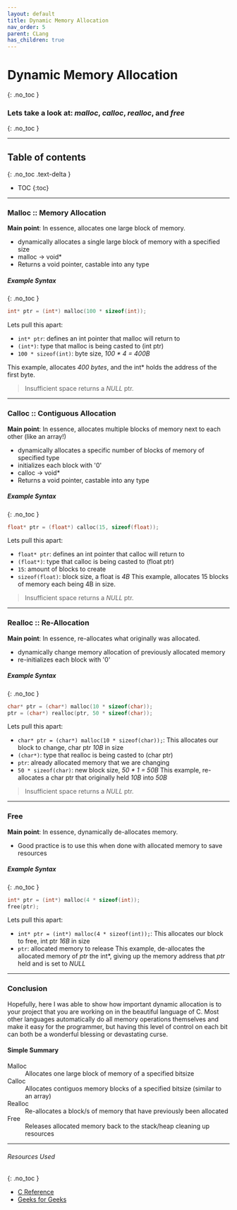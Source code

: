 ```yaml
---
layout: default
title: Dynamic Memory Allocation
nav_order: 5
parent: CLang
has_children: true
---
```


# Dynamic Memory Allocation
{: .no_toc }
### Lets take a look at: *malloc*, *calloc*, *realloc*, and *free*
{: .no_toc }

---

## Table of contents
{: .no_toc .text-delta }

- TOC
{:toc}

---

### Malloc :: Memory Allocation
**Main point**: In essence, allocates one large block of memory.
 - dynamically allocates a single large block of memory with a specified size
 - malloc -> void*
 - Returns a void pointer, castable into any type

##### Example Syntax
{: .no_toc }
```c
int* ptr = (int*) malloc(100 * sizeof(int));
```
Lets pull this apart:
 - `int* ptr`: defines an int pointer that malloc will return to
 - `(int*)`: type that malloc is being casted to (int ptr)
 - `100 * sizeof(int)`: byte size, *100 * 4 = 400B*

 This example, allocates *400 bytes*, and the int* holds the address of the first byte.
> Insufficient space returns a *NULL* ptr.

--- 

### Calloc :: Contiguous Allocation
**Main point**: In essence, allocates multiple blocks of memory next to each other (like an array!)
 - dynamically allocates a specific number of blocks of memory of specified type
 - initializes each block with '0'
 - calloc -> void*
 - Returns a void pointer, castable into any type

##### Example Syntax
{: .no_toc }
```c
float* ptr = (float*) calloc(15, sizeof(float));
```
Lets pull this apart:
 - `float* ptr`: defines an int pointer that calloc will return to
 - `(float*)`: type that calloc is being casted to (float ptr)
 - `15`: amount of blocks to create
 - `sizeof(float)`: block size, a float is *4B*
 This example, allocates 15 blocks of memory each being 4B in size.
> Insufficient space returns a *NULL* ptr.

---

### Realloc :: Re-Allocation
**Main point**: In essence, re-allocates what originally was allocated.
 - dynamically change memory allocation of previously allocated memory
 - re-initializes each block with '0'

##### Example Syntax
{: .no_toc }
```c
char* ptr = (char*) malloc(10 * sizeof(char));
ptr = (char*) realloc(ptr, 50 * sizeof(char));
```
Lets pull this apart:
 - `char* ptr = (char*) malloc(10 * sizeof(char));`: This allocates our block to change, char ptr *10B* in size
 - `(char*)`: type that realloc is being casted to (char ptr)
 - `ptr`: already allocated memory that we are changing
 - `50 * sizeof(char)`: new block size, *50 * 1 = 50B*
 This example, re-allocates a char ptr that originally held *10B* into *50B*
> Insufficient space returns a *NULL* ptr.

---

### Free
**Main point**: In essence, dynamically de-allocates memory.
 - Good practice is to use this when done with allocated memory to save resources

##### Example Syntax
{: .no_toc }
```c
int* ptr = (int*) malloc(4 * sizeof(int));
free(ptr);
```
Lets pull this apart:
 - `int* ptr = (int*) malloc(4 * sizeof(int));`: This allocates our block to free, int ptr *16B* in size
 - `ptr`: allocated memory to release
 This example, de-allocates the allocated memory of *ptr* the int*, giving up the memory address that *ptr* held and is set to *NULL*
 
---
 
### Conclusion
  Hopefully, here I was able to show how important dynamic allocation is to your project that you are working on in the beautiful language of C. Most other languages automatically do all memory operations themselves and make it easy for the programmer, but having this level of control on each bit can both be a wonderful blessing or devastating curse.

#### Simple Summary
<dl>
  <dt>Malloc</dt>
  <dd>Allocates one large block of memory of a specified bitsize</dd>
  <dt>Calloc</dt>
  <dd>Allocates contiguos memory blocks of a specified bitsize (similar to an array)</dd>
  <dt>Realloc</dt>
  <dd>Re-allocates a block/s of memory that have previously been allocated</dd>
  <dt>Free</dt>
  <dd>Releases allocated memory back to the stack/heap cleaning up resources</dd>
</dl>

---

###### Resources Used
{: .no_toc }
 - [C Reference](https://en.cppreference.com/w/c/memory)
 - [Geeks for Geeks](https://www.geeksforgeeks.org/dynamic-memory-allocation-in-c-using-malloc-calloc-free-and-realloc/)
